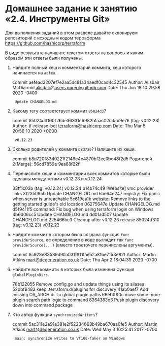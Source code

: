 # Домашнее задание к занятию «2.4. Инструменты Git»

Для выполнения заданий в этом разделе давайте склонируем репозиторий с исходным кодом 
терраформа https://github.com/hashicorp/terraform 

В виде результата напишите текстом ответы на вопросы и каким образом эти ответы были получены. 

1. Найдите полный хеш и комментарий коммита, хеш которого начинается на `aefea`.


    commit aefead2207ef7e2aa5dc81a34aedf0cad4c32545
    Author: Alisdair McDiarmid <alisdair@users.noreply.github.com>
    Date:   Thu Jun 18 10:29:58 2020 -0400

        Update CHANGELOG.md

3. Какому тегу соответствует коммит `85024d3`?


    commit 85024d3100126de36331c6982bfaac02cdab9e76 (tag: v0.12.23)
    Author: tf-release-bot <terraform@hashicorp.com>
    Date:   Thu Mar 5 20:56:10 2020 +0000

        v0.12.23

4. Сколько родителей у коммита `b8d720`? Напишите их хеши.


    commit b8d720f8340221f2146e4e4870bf2ee0bc48f2d5
    Родителей 2(Merge): 56cd7859e 9ea88f22f

5. Перечислите хеши и комментарии всех коммитов которые были сделаны между тегами  v0.12.23 и v0.12.24.


    33ff1c03b (tag: v0.12.24) v0.12.24
    b14b74c49 [Website] vmc provider links
    3f235065b Update CHANGELOG.md
    6ae64e247 registry: Fix panic when server is unreachable
    5c619ca1b website: Remove links to the getting started guide's old location
    06275647e Update CHANGELOG.md
    d5f9411f5 command: Fix bug when using terraform login on Windows
    4b6d06cc5 Update CHANGELOG.md
    dd01a3507 Update CHANGELOG.md
    225466bc3 Cleanup after v0.12.23 release
    85024d310 (tag: v0.12.23) v0.12.23

6. Найдите коммит в котором была создана функция `func providerSource`, ее определение в коде выглядит 
так `func providerSource(...)` (вместо троеточего перечислены аргументы).


    commit 8c928e83589d90a031f811fae52a81be7153e82f
    Author: Martin Atkins <mart@degeneration.co.uk>
    Date:   Thu Apr 2 18:04:39 2020 -0700

7. Найдите все коммиты в которых была изменена функция `globalPluginDirs`.


    78b122055 Remove config.go and update things using its aliases
    52dbf9483 keep .terraform.d/plugins for discovery
    41ab0aef7 Add missing OS_ARCH dir to global plugin paths
    66ebff90c move some more plugin search path logic to command
    8364383c3 Push plugin discovery down into command package


8. Кто автор функции `synchronizedWriters`? 


    commit 5ac311e2a91e381e2f52234668b49ba670aa0fe5
    Author: Martin Atkins <mart@degeneration.co.uk>
    Date:   Wed May 3 16:25:41 2017 -0700

        main: synchronize writes to VT100-faker on Windows